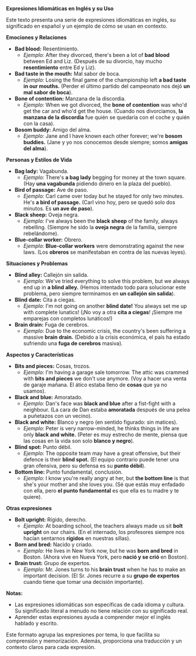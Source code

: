 

**Expresiones Idiomáticas en Inglés y su Uso**

Este texto presenta una serie de expresiones idiomáticas en inglés, su significado en español y un ejemplo de cómo se usan en contexto.

**Emociones y Relaciones**

*   **Bad blood:** Resentimiento.
    *   *Ejemplo:* After they divorced, there's been a lot of **bad blood** between Ed and Liz. (Después de su divorcio, hay mucho **resentimiento** entre Ed y Liz).
*   **Bad taste in the mouth:** Mal sabor de boca.
    *   *Ejemplo:* Losing the final game of the championship left **a bad taste in our mouths.** (Perder el último partido del campeonato nos dejó **un mal sabor de boca**).
*   **Bone of contention:** Manzana de la discordia.
    *   *Ejemplo:* When we got divorced, the **bone of contention** was who'd get the car and who'd get the house. (Cuando nos divorciamos, **la manzana de la discordia** fue quién se quedaría con el coche y quién con la casa).
*   **Bosom buddy:** Amigo del alma.
    *   *Ejemplo:* Jane and I have known each other forever; we're **bosom buddies.** (Jane y yo nos conocemos desde siempre; somos **amigas del alma**).

**Personas y Estilos de Vida**

*   **Bag lady:** Vagabunda.
    *   *Ejemplo:* There's **a bag lady** begging for money at the town square. (Hay **una vagabunda** pidiendo dinero en la plaza del pueblo).
*   **Bird of passage:** Ave de paso.
    *   *Ejemplo:* Carl came over today but he stayed for only two minutes. He's **a bird of passage.** (Carl vino hoy, pero se quedó solo dos minutos. Es **un ave de paso**).
*   **Black sheep:** Oveja negra.
    *   *Ejemplo:* I've always been the **black sheep** of the family, always rebelling. (Siempre he sido la **oveja negra** de la familia, siempre rebelándome).
*   **Blue-collar worker:** Obrero.
    *   *Ejemplo:* **Blue-collar workers** were demonstrating against the new laws. (Los **obreros** se manifestaban en contra de las nuevas leyes).

**Situaciones y Problemas**

*   **Blind alley:** Callejón sin salida.
    *   *Ejemplo:* We've tried everything to solve this problem, but we always end up in **a blind alley.** (Hemos intentado todo para solucionar este problema, pero siempre terminamos en **un callejón sin salida**).
*   **Blind date:** Cita a ciegas.
    *   *Ejemplo:* I'm not going on another **blind date!** You always set me up with complete lunatics! (¡No voy a otra **cita a ciegas**! ¡Siempre me emparejas con completos lunáticos!)
*   **Brain drain:** Fuga de cerebros.
    *   *Ejemplo:* Due to the economic crisis, the country's been suffering a massive **brain drain.** (Debido a la crisis económica, el país ha estado sufriendo una **fuga de cerebros** masiva).

**Aspectos y Características**

*   **Bits and pieces:** Cosas, trozos.
    *   *Ejemplo:* I'm having a garage sale tomorrow. The attic was crammed with **bits and pieces** we don't use anymore. (Voy a hacer una venta de garaje mañana. El ático estaba lleno de **cosas** que ya no usamos).
*   **Black and blue:** Amoratado.
    *   *Ejemplo:* Dan's face was **black and blue** after a fist-fight with a neighbour. (La cara de Dan estaba **amoratada** después de una pelea a puñetazos con un vecino).
*   **Black and white:** Blanco y negro (en sentido figurado: sin matices).
    *   *Ejemplo:* Peter is very narrow-minded, he thinks things in life are only **black and white.** (Peter es muy estrecho de mente, piensa que las cosas en la vida son solo **blanco y negro**).
*   **Blind spot:** Punto débil.
    *   *Ejemplo:* The opposite team may have a great offensive, but their defence is their **blind spot.** (El equipo contrario puede tener una gran ofensiva, pero su defensa es su **punto débil**).
*   **Bottom line:** Punto fundamental, conclusión.
    *   *Ejemplo:* I know you're really angry at her, but **the bottom line** is that she's your mother and she loves you. (Sé que estás muy enfadado con ella, pero **el punto fundamental** es que ella es tu madre y te quiere).

**Otras expresiones**

*   **Bolt upright:** Rígido, derecho.
    *   *Ejemplo:* At boarding school, the teachers always made us sit **bolt upright** on our chairs. (En el internado, los profesores siempre nos hacían sentarnos **rígidos** en nuestras sillas).
*   **Born and bred:** Nacido y criado.
    *   *Ejemplo:* He lives in New York now, but he was **born and bred** in Boston. (Ahora vive en Nueva York, pero **nació y se crió** en Boston).
*   **Brain trust:** Grupo de expertos.
    *   *Ejemplo:* Mr. Jones turns to his **brain trust** when he has to make an important decision. (El Sr. Jones recurre a su **grupo de expertos** cuando tiene que tomar una decisión importante).

**Notas:**

*   Las expresiones idiomáticas son específicas de cada idioma y cultura.  Su significado literal a menudo no tiene relación con su significado real.
*   Aprender estas expresiones ayuda a comprender mejor el inglés hablado y escrito.

Este formato agrupa las expresiones por tema, lo que facilita su comprensión y memorización.  Además, proporciona una traducción y un contexto claros para cada expresión.
